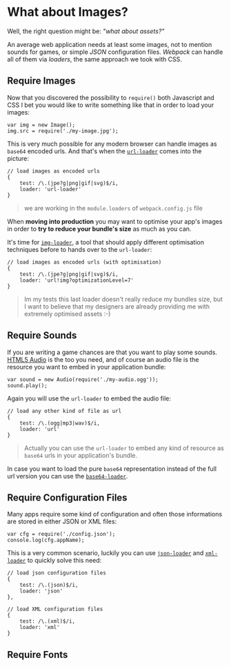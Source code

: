 # What about Images?

Well, the right question might be: _"what about assets?"_ 

An average web application needs at least some images, not to mention sounds for games, or simple _JSON_ configuration files. _Webpack_ can handle all of them via _loaders_, the same approach we took with CSS.

## Require Images

Now that you discovered the possibility to `require()` both Javascript and CSS I bet you would like to write something like that in order to load your images:

	var img = new Image();
	img.src = require('./my-image.jpg');
	
This is very much possible for any modern browser can handle images as `base64` encoded urls. And that's when the [`url-loader`](https://github.com/webpack/url-loader) comes into the picture:

	// load images as encoded urls
    {
        test: /\.(jpe?g|png|gif|svg)$/i,
        loader: 'url-loader'
    }    

> we are working in the `module.loaders` of `webpack.config.js` file

When **moving into production** you may want to optimise your app's images in order to **try to reduce your bundle's size** as much as you can. 

It's time for [`img-loader`](https://github.com/thetalecrafter/img-loader), a tool that should apply different optimisation techniques before to hands over to the `url-loader`:

	// load images as encoded urls (with optimisation)
    {
        test: /\.(jpe?g|png|gif|svg)$/i,
        loader: 'url!img?optimizationLevel=7'
    }
    
> Im my tests this last loader doesn't really reduce my bundles size, but I want to
> believe that my designers are already providing me with extremely optimised 
> assets :-)
    
## Require Sounds

If you are writing a game chances are that you want to play some sounds. [HTML5 Audio](https://developer.mozilla.org/en-US/docs/Web/HTML/Element/audio) is the too you need, and of course an audio file is the resource you want to embed in your application bundle:

	var sound = new Audio(require('./my-audio.ogg'));
	sound.play();
	
Again you will use the `url-loader` to embed the audio file:

	// load any other kind of file as url
    {
        test: /\.(ogg|mp3|wav)$/i,
        loader: 'url'
    }
    
> Actually you can use the `url-loader` to embed any kind of resource as 
> `base64` urls in your application's bundle.

In case you want to load the pure `base64` representation instead of the full url version you can use the [`base64-loader`](https://github.com/antelle/base64-loader).


## Require Configuration Files

Many apps require some kind of configuration and often those informations are stored in either JSON or XML files:

	var cfg = require('./config.json');
	console.log(cfg.appName);
	
This is a very common scenario, luckily you can use [`json-loader`](https://github.com/webpack/json-loader) and [`xml-loader`](https://github.com/gisikw/xml-loader) to quickly solve this need:

    // load json configuration files
    {
        test: /\.(json)$/i,
        loader: 'json'
    },

    // load XML configuration files
    {
        test: /\.(xml)$/i,
        loader: 'xml'
    }
    
## Require Fonts

